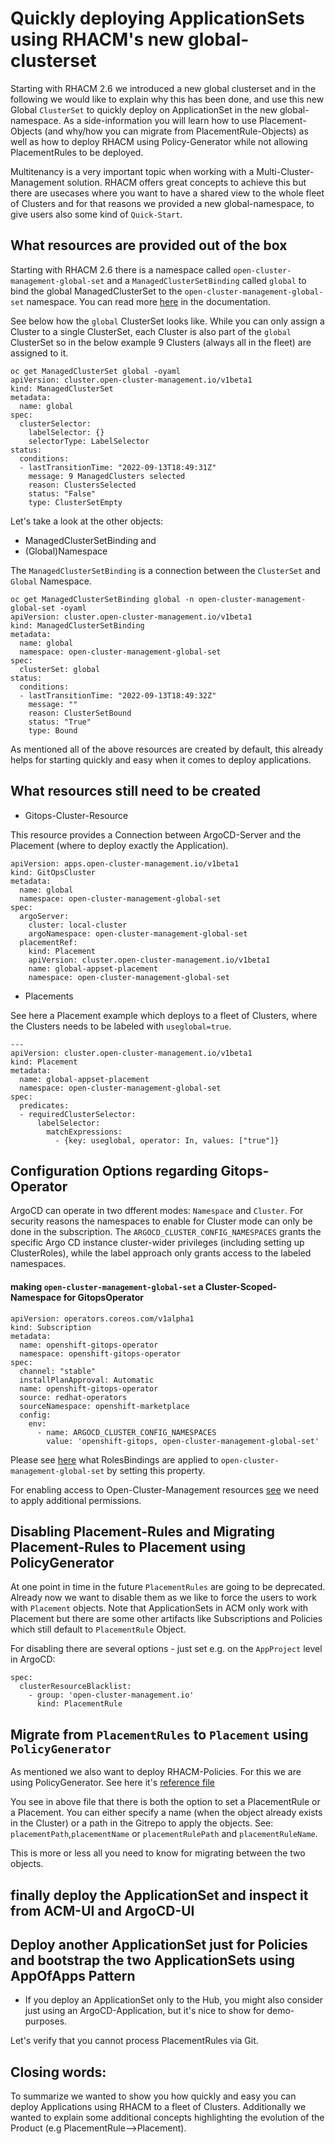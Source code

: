 # Quickly deploying ApplicationSets using RHACM's new global-clusterset  

Starting with  RHACM 2.6 we introduced a new global clusterset and in the following we would like to explain why this has been done, and use this new Global `ClusterSet` to quickly deploy on ApplicationSet
in the new global-namespace. As a side-information you will learn how to use Placement-Objects (and why/how you can migrate from PlacementRule-Objects) as well as how to deploy RHACM using Policy-Generator while not allowing PlacementRules to be deployed.

Multitenancy is a very important topic when working with a Multi-Cluster-Management solution. RHACM offers great concepts to achieve this but there are usecases where you want to have a shared view to the whole fleet of Clusters and for that reasons
we provided a new global-namespace, to give users also some kind of `Quick-Start`.

## What resources are provided out of the box

Starting with RHACM 2.6  there is a namespace called `open-cluster-management-global-set` and a `ManagedClusterSetBinding` called `global` to bind the global ManagedClusterSet to the `open-cluster-management-global-set` namespace. You can read more [here](https://access.redhat.com/documentation/en-us/red_hat_advanced_cluster_management_for_kubernetes/2.6/html-single/multicluster_engine/index#managedclustersets_global) in the documentation.

See below how the `global` ClusterSet looks like. While you can only assign a Cluster to a single ClusterSet, each Cluster is also part of the `global` ClusterSet so in the below example 9 Clusters (always all in the fleet) are assigned to it.

```
oc get ManagedClusterSet global -oyaml
apiVersion: cluster.open-cluster-management.io/v1beta1
kind: ManagedClusterSet
metadata:
  name: global
spec:
  clusterSelector:
    labelSelector: {}
    selectorType: LabelSelector
status:
  conditions:
  - lastTransitionTime: "2022-09-13T18:49:31Z"
    message: 9 ManagedClusters selected
    reason: ClustersSelected
    status: "False"
    type: ClusterSetEmpty

```
Let's take a look at the other objects:

* ManagedClusterSetBinding and 
* (Global)Namespace

The `ManagedClusterSetBinding` is a connection between the `ClusterSet` and `Global` Namespace.

```
oc get ManagedClusterSetBinding global -n open-cluster-management-global-set -oyaml
apiVersion: cluster.open-cluster-management.io/v1beta1
kind: ManagedClusterSetBinding
metadata:
  name: global
  namespace: open-cluster-management-global-set
spec:
  clusterSet: global
status:
  conditions:
  - lastTransitionTime: "2022-09-13T18:49:32Z"
    message: ""
    reason: ClusterSetBound
    status: "True"
    type: Bound
```

As mentioned all of the above resources are created by default, this already helps for starting quickly and easy when it comes to deploy applications.

## What resources still need to be created

* Gitops-Cluster-Resource

This resource provides a Connection between ArgoCD-Server and the Placement (where to deploy exactly the Application).  

```
apiVersion: apps.open-cluster-management.io/v1beta1
kind: GitOpsCluster
metadata:
  name: global 
  namespace: open-cluster-management-global-set 
spec:
  argoServer:
    cluster: local-cluster
    argoNamespace: open-cluster-management-global-set 
  placementRef:
    kind: Placement
    apiVersion: cluster.open-cluster-management.io/v1beta1
    name: global-appset-placement 
    namespace: open-cluster-management-global-set 
```

* Placements

See here a Placement example which deploys to a fleet of Clusters, where the Clusters needs to be labeled with `useglobal=true`.

```
---
apiVersion: cluster.open-cluster-management.io/v1beta1
kind: Placement
metadata:
  name: global-appset-placement 
  namespace: open-cluster-management-global-set 
spec:
  predicates:
  - requiredClusterSelector:
      labelSelector:
        matchExpressions:
          - {key: useglobal, operator: In, values: ["true"]}
```


## Configuration Options regarding Gitops-Operator


ArgoCD can operate in two dfferent modes: `Namespace` and `Cluster`. For security reasons the namespaces to enable for Cluster mode can only be done in the subscription.
The `ARGOCD_CLUSTER_CONFIG_NAMESPACES` grants the specific Argo CD instance cluster-wider privileges (including setting up ClusterRoles), while the label approach only grants access to the labeled namespaces.

####  making `open-cluster-management-global-set` a Cluster-Scoped-Namespace for GitopsOperator

```
apiVersion: operators.coreos.com/v1alpha1
kind: Subscription
metadata:
  name: openshift-gitops-operator
  namespace: openshift-gitops-operator
spec:
  channel: "stable"
  installPlanApproval: Automatic
  name: openshift-gitops-operator
  source: redhat-operators
  sourceNamespace: openshift-marketplace
  config:
    env:
      - name: ARGOCD_CLUSTER_CONFIG_NAMESPACES
        value: 'openshift-gitops, open-cluster-management-global-set'
```

Please see [here](https://github.com/redhat-developer/gitops-operator/blob/master/docs/OpenShift%20GitOps%20Usage%20Guide.md#default-permissions-provided-to-argo-cd-instance) what RolesBindings are applied to `open-cluster-management-global-set` by setting this property.

For enabling access to Open-Cluster-Management resources [see](https://github.com/ch-stark/blogapplicationsetsglobalnamespace/blob/main/config/setup.yaml#L95) we need to apply additional permissions.

## Disabling Placement-Rules and Migrating Placement-Rules to Placement using PolicyGenerator

At one point in time in the future `PlacementRules` are going to be deprecated. Already now we want to disable them as we like to force the users to work with `Placement` objects. 
Note that ApplicationSets in ACM only work with Placement but there are some other artifacts like Subscriptions and Policies which still default to `PlacementRule` Object.

For disabling there are several options - just set e.g. on the `AppProject` level in ArgoCD:

```
spec:
  clusterResourceBlacklist:
    - group: 'open-cluster-management.io'
      kind: PlacementRule
```

## Migrate from `PlacementRules` to `Placement` using `PolicyGenerator`

As mentioned we also want to deploy RHACM-Policies. For this we are using PolicyGenerator. See here it's
[reference file](https://github.com/stolostron/policy-generator-plugin/blob/main/docs/policygenerator-reference.yaml)

You see in above file that there is both the option to set a PlacementRule or a Placement.
You can either specify a name (when the object already exists in the Cluster) or a path in the Gitrepo
to apply the objects. See: `placementPath`,`placementName` or `placementRulePath` and `placementRuleName`.

This is more or less all you need to know for migrating between the two objects.


## finally deploy the ApplicationSet and inspect it from ACM-UI and ArgoCD-UI


## Deploy another ApplicationSet just for Policies and bootstrap the two ApplicationSets using AppOfApps Pattern

* If you deploy an ApplicationSet only to the Hub, you might also consider just using an ArgoCD-Application, but it's nice to show for demo-purposes.

Let's verify that you cannot process PlacementRules via Git.

## Closing words:

To summarize we wanted to show you how quickly and easy you can deploy Applications using RHACM to a fleet of Clusters.  Additionally we wanted to explain some additional concepts highlighting
the evolution of the Product (e.g PlacementRule-->Placement).

